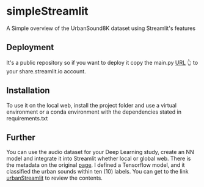 # simpleStreamlit
A Simple overview of the UrbanSound8K dataset using Streamlit's features

## Deployment
It's a public repository so if you want to deploy it copy the main.py [URL](https://github.com/drkbluescience/simpleStreamlit/blob/main/main.py) :point_up_2: to your share.streamlit.io account.

## Installation
To use it on the local web, install the project folder and use a virtual environment or a conda environment with the dependencies stated in requirements.txt

## Further
You can use the audio dataset for your Deep Learning study, create an NN model and integrate it into Streamlit whether local or global web.
There is the metadata on the original [page](https://urbansounddataset.weebly.com/urbansound8k.html).
I defined a Tensorflow model, and it classified the urban sounds within ten (10) labels. You can get to the link [urbanStreamlit](https://huggingface.co/spaces/Enise/urbanstreamlit) to review the contents.
